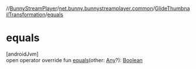 //[BunnyStreamPlayer](../../../index.md)/[net.bunny.bunnystreamplayer.common](../index.md)/[GlideThumbnailTransformation](index.md)/[equals](equals.md)

# equals

[androidJvm]\
open operator override fun [equals](equals.md)(other: [Any](https://kotlinlang.org/api/core/kotlin-stdlib/kotlin/-any/index.html)?): [Boolean](https://kotlinlang.org/api/core/kotlin-stdlib/kotlin/-boolean/index.html)